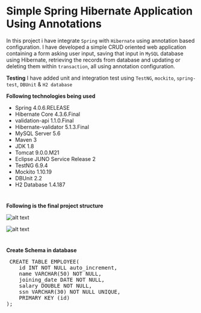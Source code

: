 # Simple Spring Hibernate Application Using Annotations

In this project i have integrate `Spring` with `Hibernate` using annotation based configuration. 
I have developed a simple CRUD oriented web application containing a form asking user input, saving that input in `MySQL` database using Hibernate, 
retrieving the records from database and updating or deleting them within `transaction`, all using annotation configuration.

**Testing** I have added unit and integration test using `TestNG`, `mockito`, `spring-test`, `DBUnit` & `H2 database`

**Following technologies being used**

- Spring 4.0.6.RELEASE
- Hibernate Core 4.3.6.Final
- validation-api 1.1.0.Final
- Hibernate-validator 5.1.3.Final
- MySQL Server 5.6
- Maven 3
- JDK 1.8
- Tomcat 9.0.0.M21
- Eclipse JUNO Service Release 2
- TestNG 6.9.4
- Mockito 1.10.19
- DBUnit 2.2
- H2 Database 1.4.187
#
**Following is the final project structure**

![alt text][structure]

[structure]: https://lh6.googleusercontent.com/XF8ZTIjvsZfmt_TgHuTY__GTki8m9rEFHIt5GVaMIbF4CX_waFUOdWODxujgNT0SlOcM8QIk9vxMa2g "project structure"

![alt text][test]

[test]: https://lh3.googleusercontent.com/EGf7qWpdDzOxCUQzY1EfbMOeELAg9kkjWQWpZKm_8YGT6y6VYwkKmu4gAFmpEtYXdZz-fmS_Tl6Bs_o "test structure"
#
**Create Schema in database**
<pre> CREATE TABLE EMPLOYEE(
    id INT NOT NULL auto_increment, 
    name VARCHAR(50) NOT NULL,
    joining_date DATE NOT NULL,
    salary DOUBLE NOT NULL,
    ssn VARCHAR(30) NOT NULL UNIQUE,
    PRIMARY KEY (id)
); </pre>
#
